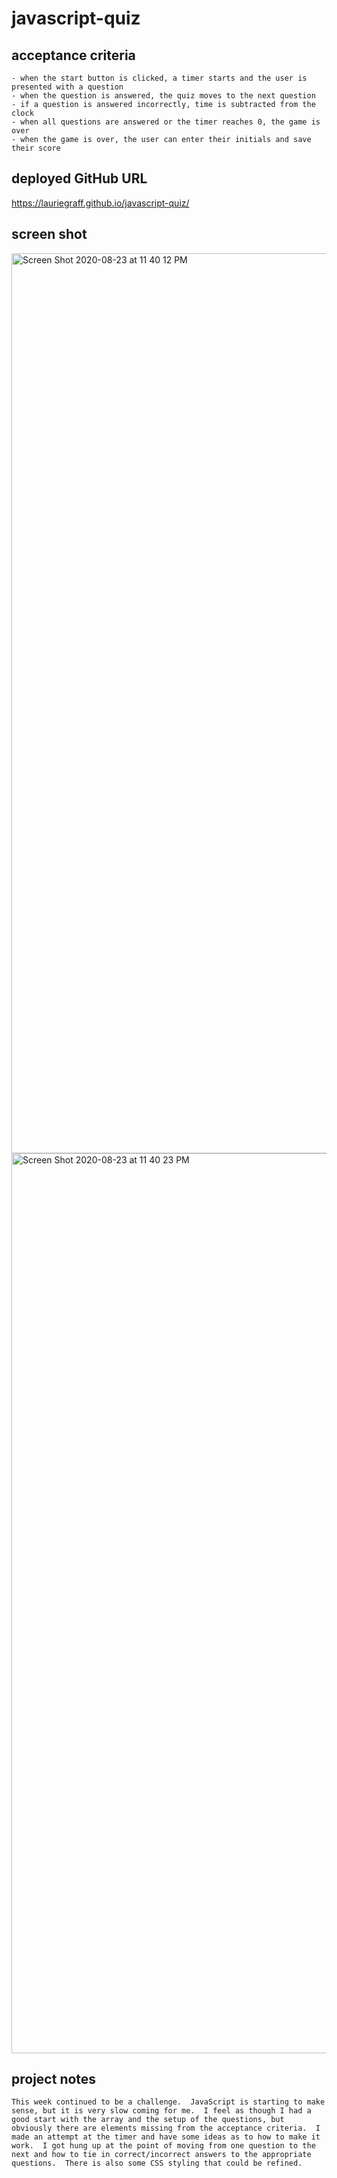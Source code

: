 # javascript-quiz

## acceptance criteria
    - when the start button is clicked, a timer starts and the user is presented with a question
    - when the question is answered, the quiz moves to the next question
    - if a question is answered incorrectly, time is subtracted from the clock
    - when all questions are answered or the timer reaches 0, the game is over
    - when the game is over, the user can enter their initials and save their score
    
## deployed GitHub URL
https://lauriegraff.github.io/javascript-quiz/

## screen shot
<img width="1440" alt="Screen Shot 2020-08-23 at 11 40 12 PM" src="https://user-images.githubusercontent.com/68719136/91007828-2794aa00-e59a-11ea-81ff-931a884e24da.png">

<img width="1440" alt="Screen Shot 2020-08-23 at 11 40 23 PM" src="https://user-images.githubusercontent.com/68719136/91007878-4a26c300-e59a-11ea-8362-8a4336267734.png">

## project notes
    This week continued to be a challenge.  JavaScript is starting to make sense, but it is very slow coming for me.  I feel as though I had a good start with the array and the setup of the questions, but obviously there are elements missing from the acceptance criteria.  I made an attempt at the timer and have some ideas as to how to make it work.  I got hung up at the point of moving from one question to the next and how to tie in correct/incorrect answers to the appropriate questions.  There is also some CSS styling that could be refined.
